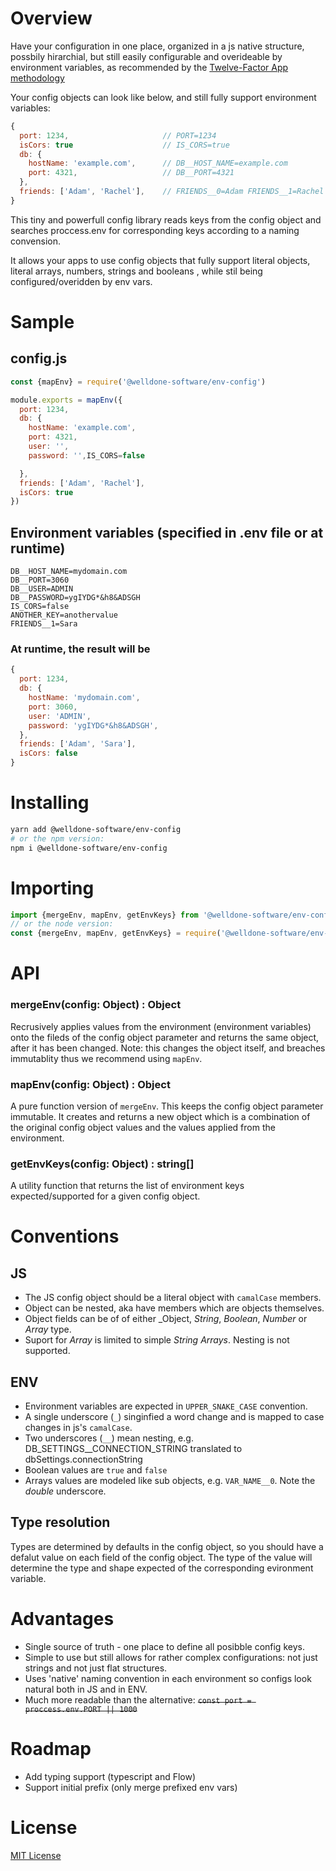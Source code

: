 # Overview
Have your configuration in one place, organized in a js native structure, possbily hirarchial, but still easily configurable and overideable by environment variables, as recommended by the [Twelve-Factor App methodology](https://en.wikipedia.org/wiki/Twelve-Factor_App_methodology)

Your config objects can look like below, and still fully support environment variables:
```js
{
  port: 1234,                     // PORT=1234
  isCors: true                    // IS_CORS=true
  db: {
    hostName: 'example.com',      // DB__HOST_NAME=example.com
    port: 4321,                   // DB__PORT=4321
  },
  friends: ['Adam', 'Rachel'],    // FRIENDS__0=Adam FRIENDS__1=Rachel
}
```

This tiny and powerfull config library reads keys from the config object and searches proccess.env for corresponding keys according to a naming convension.

It allows your apps to use config objects that fully support literal objects, literal arrays, numbers, strings and booleans , while stil being configured/overidden by env vars.

# Sample

## config.js
```js
const {mapEnv} = require('@welldone-software/env-config')

module.exports = mapEnv({
  port: 1234,
  db: {
    hostName: 'example.com',
    port: 4321,
    user: '',
    password: '',IS_CORS=false

  },
  friends: ['Adam', 'Rachel'],
  isCors: true
})
```

## Environment variables (specified in .env file or at runtime)
```
DB__HOST_NAME=mydomain.com
DB__PORT=3060
DB__USER=ADMIN
DB__PASSWORD=ygIYDG*&h8&ADSGH
IS_CORS=false
ANOTHER_KEY=anothervalue
FRIENDS__1=Sara
```


### At runtime, the result will be
``` js
{
  port: 1234,
  db: {
    hostName: 'mydomain.com',
    port: 3060,
    user: 'ADMIN',
    password: 'ygIYDG*&h8&ADSGH',
  },
  friends: ['Adam', 'Sara'],
  isCors: false
}
```

# Installing

```bash
yarn add @welldone-software/env-config
# or the npm version:
npm i @welldone-software/env-config
```

# Importing

```js
import {mergeEnv, mapEnv, getEnvKeys} from '@welldone-software/env-config';
// or the node version:
const {mergeEnv, mapEnv, getEnvKeys} = require('@welldone-software/env-config');
```

# API

### mergeEnv(config: Object) : Object
Recrusively applies values from the environment (environment variables) onto the fileds of the config object parameter and returns the same object, after it has been changed. 
Note: this changes the object itself, and breaches immutablity thus we recommend using `mapEnv`.

### mapEnv(config: Object) : Object
A pure function version of `mergeEnv`. This keeps the config object parameter immutable. It creates and returns a new object which is a combination of the original config object values and the values applied from the environment.

### getEnvKeys(config: Object) : string[]
A utility function that returns the list of environment keys expected/supported for a given config object. 

# Conventions

## JS
* The JS config object should be a literal object with `camalCase` members.
* Object can be nested, aka have members which are objects themselves.
* Object fields can be of of either _Object, _String_, _Boolean_, _Number_ or _Array_ type.
* Suport for _Array_ is limited to simple _String Arrays_. Nesting is not supported.

## ENV
* Environment variables are expected in `UPPER_SNAKE_CASE` convention.
* A single underscore (`_`) singinfied a word change and is mapped to case changes in js's `camalCase`.
* Two underscores (`__`) mean nesting, e.g. DB_SETTINGS__CONNECTION_STRING translated to dbSettings.connectionString
* Boolean values are `true` and `false`
* Arrays values are modeled like sub objects, e.g. `VAR_NAME__0`. Note the _double_ underscore.

## Type resolution
Types are determined by defaults in the config object, so you should have a defalut value on each field of the config object. The type of the value will determine the type and shape expected of the corresponding evironment variable.

# Advantages

* Single source of truth - one place to define all posibble config keys.
* Simple to use but still allows for rather complex configurations: not just strings and not just flat structures.
* Uses 'native' naming convention in each environment so configs look natural both in JS and in ENV. 
* Much more readable than the alternative: <s>`const port = proccess.env.PORT || 1000`</s>


# Roadmap
* Add typing support (typescript and Flow)
* Support initial prefix (only merge prefixed env vars)

# License
[MIT License](LICENSE)

